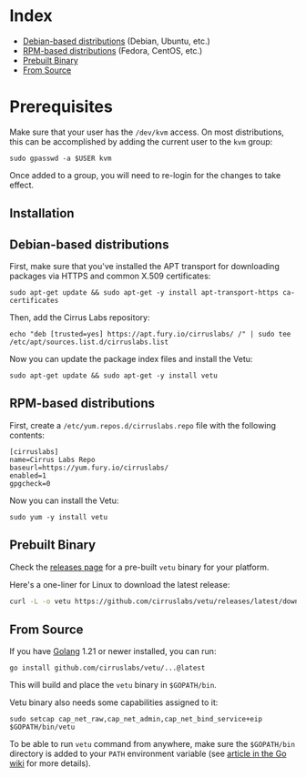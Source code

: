 # Index

* [Debian-based distributions](#debian-based-distributions) (Debian, Ubuntu, etc.)
* [RPM-based distributions](#rpm-based-distributions) (Fedora, CentOS, etc.)
* [Prebuilt Binary](#prebuilt-binary)
* [From Source](#from-source)

# Prerequisites

Make sure that your user has the `/dev/kvm` access. On most distributions, this can be accomplished by adding the current user to the `kvm` group:

```shell
sudo gpasswd -a $USER kvm
```

Once added to a group, you will need to re-login for the changes to take effect.

## Installation

## Debian-based distributions

First, make sure that you've installed the APT transport for downloading packages via HTTPS and common X.509 certificates:

```shell
sudo apt-get update && sudo apt-get -y install apt-transport-https ca-certificates
```

Then, add the Cirrus Labs repository:

```shell
echo "deb [trusted=yes] https://apt.fury.io/cirruslabs/ /" | sudo tee /etc/apt/sources.list.d/cirruslabs.list
```

Now you can update the package index files and install the Vetu:

```shell
sudo apt-get update && sudo apt-get -y install vetu
```

## RPM-based distributions

First, create a `/etc/yum.repos.d/cirruslabs.repo` file with the following contents:

```
[cirruslabs]
name=Cirrus Labs Repo
baseurl=https://yum.fury.io/cirruslabs/
enabled=1
gpgcheck=0
```

Now you can install the Vetu:

```shell
sudo yum -y install vetu
```

## Prebuilt Binary

Check the [releases page](https://github.com/cirruslabs/vetu/releases) for a pre-built `vetu` binary for your platform.

Here's a one-liner for Linux to download the latest release:

```bash
curl -L -o vetu https://github.com/cirruslabs/vetu/releases/latest/download/vetu-linux-$(uname -m) && sudo mv vetu /usr/bin/vetu && sudo chmod +x /usr/bin/vetu && sudo setcap cap_net_raw,cap_net_admin,cap_net_bind_service+eip /usr/bin/vetu
```

## From Source

If you have [Golang](https://golang.org/) 1.21 or newer installed, you can run:

```
go install github.com/cirruslabs/vetu/...@latest
```

This will build and place the `vetu` binary in `$GOPATH/bin`.

Vetu binary also needs some capabilities assigned to it:

```shell
sudo setcap cap_net_raw,cap_net_admin,cap_net_bind_service+eip $GOPATH/bin/vetu
```

To be able to run `vetu` command from anywhere, make sure the `$GOPATH/bin` directory is added to your `PATH`
environment variable (see [article in the Go wiki](https://github.com/golang/go/wiki/SettingGOPATH) for more details).
